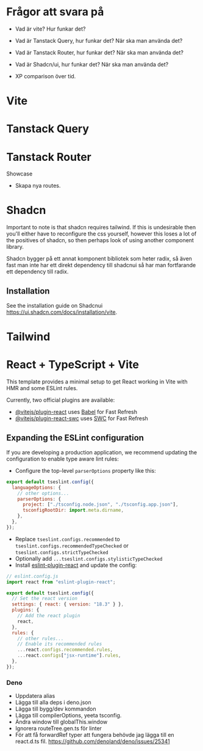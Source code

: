 # Frågor att svara på

- Vad är vite? Hur funkar det?
- Vad är Tanstack Query, hur funkar det? När ska man använda det?
- Vad är Tanstack Router, hur funkar det? När ska man använda det?
- Vad är Shadcn/ui, hur funkar det? När ska man använda det?

- XP comparison över tid.

# Vite

# Tanstack Query

# Tanstack Router

Showcase

- Skapa nya routes.

# Shadcn

Important to note is that shadcn requires tailwind. If this is undesirable then
you'll either have to reconfigure the css yourself, however this loses a lot of
the positives of shadcn, so then perhaps look of using another component
library.

Shadcn bygger på ett annat komponent bibliotek som heter radix, så även fast man
inte har ett direkt dependency till shadcnui så har man fortfarande ett
dependency till radix.

## Installation

See the installation guide on Shadcnui
https://ui.shadcn.com/docs/installation/vite.

# Tailwind

# React + TypeScript + Vite

This template provides a minimal setup to get React working in Vite with HMR and
some ESLint rules.

Currently, two official plugins are available:

- [@vitejs/plugin-react](https://github.com/vitejs/vite-plugin-react/blob/main/packages/plugin-react/README.md)
  uses [Babel](https://babeljs.io/) for Fast Refresh
- [@vitejs/plugin-react-swc](https://github.com/vitejs/vite-plugin-react-swc)
  uses [SWC](https://swc.rs/) for Fast Refresh

## Expanding the ESLint configuration

If you are developing a production application, we recommend updating the
configuration to enable type aware lint rules:

- Configure the top-level `parserOptions` property like this:

```js
export default tseslint.config({
  languageOptions: {
    // other options...
    parserOptions: {
      project: ["./tsconfig.node.json", "./tsconfig.app.json"],
      tsconfigRootDir: import.meta.dirname,
    },
  },
});
```

- Replace `tseslint.configs.recommended` to
  `tseslint.configs.recommendedTypeChecked` or
  `tseslint.configs.strictTypeChecked`
- Optionally add `...tseslint.configs.stylisticTypeChecked`
- Install
  [eslint-plugin-react](https://github.com/jsx-eslint/eslint-plugin-react) and
  update the config:

```js
// eslint.config.js
import react from "eslint-plugin-react";

export default tseslint.config({
  // Set the react version
  settings: { react: { version: "18.3" } },
  plugins: {
    // Add the react plugin
    react,
  },
  rules: {
    // other rules...
    // Enable its recommended rules
    ...react.configs.recommended.rules,
    ...react.configs["jsx-runtime"].rules,
  },
});
```

### Deno

- Uppdatera alias
- Lägga till alla deps i deno.json
- Lägga till bygg/dev kommandon
- Lägga till compilerOptions, yeeta tsconfig.
- Ändra window till globalThis.window
- Ignorera routeTree.gen.ts för linter
- För att få forwardRef typer att fungera behövde jag lägga till en react.d.ts fil. https://github.com/denoland/deno/issues/25341
